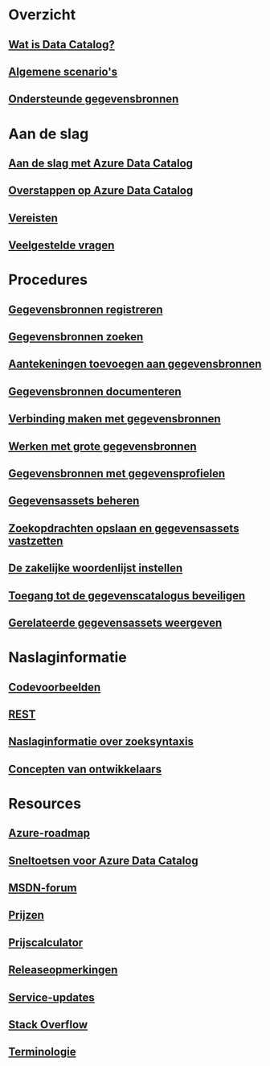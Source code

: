 # Overzicht
## [Wat is Data Catalog?](data-catalog-what-is-data-catalog.md)
## [Algemene scenario's](data-catalog-common-scenarios.md)
## [Ondersteunde gegevensbronnen](data-catalog-dsr.md)

# Aan de slag
## [Aan de slag met Azure Data Catalog](data-catalog-get-started.md)
## [Overstappen op Azure Data Catalog](data-catalog-adopting-data-catalog.md)
## [Vereisten](data-catalog-prerequisites.md)
## [Veelgestelde vragen](data-catalog-frequently-asked-questions.md)

# Procedures
## [Gegevensbronnen registreren](data-catalog-how-to-register.md)
## [Gegevensbronnen zoeken](data-catalog-how-to-discover.md)
## [Aantekeningen toevoegen aan gegevensbronnen](data-catalog-how-to-annotate.md)
## [Gegevensbronnen documenteren](data-catalog-how-to-documentation.md)
## [Verbinding maken met gegevensbronnen](data-catalog-how-to-connect.md)
## [Werken met grote gegevensbronnen](data-catalog-how-to-big-data.md)
## [Gegevensbronnen met gegevensprofielen](data-catalog-how-to-data-profile.md)
## [Gegevensassets beheren](data-catalog-how-to-manage.md)
## [Zoekopdrachten opslaan en gegevensassets vastzetten](data-catalog-how-to-save-pin.md)
## [De zakelijke woordenlijst instellen](data-catalog-how-to-business-glossary.md)
## [Toegang tot de gegevenscatalogus beveiligen](data-catalog-how-to-secure-catalog.md)
## [Gerelateerde gegevensassets weergeven](data-catalog-how-to-view-related-data-assets.md) 

# Naslaginformatie
## [Codevoorbeelden](https://azure.microsoft.com/en-us/resources/samples/?service=data-catalog)
## [REST](/rest/api/datacatalog/)
## [Naslaginformatie over zoeksyntaxis](/rest/api/datacatalog/data-catalog-search-syntax-reference)
## [Concepten van ontwikkelaars](data-catalog-developer-concepts.md)

# Resources
## [Azure-roadmap](https://azure.microsoft.com/roadmap/)
## [Sneltoetsen voor Azure Data Catalog](data-catalog-keyboard-shortcuts.md)
## [MSDN-forum](https://social.msdn.microsoft.com/Forums/en-US/home?forum=azuredatacatalog)
## [Prijzen](https://azure.microsoft.com/pricing/details/data-catalog/)
## [Prijscalculator](https://azure.microsoft.com/pricing/calculator/)
## [Releaseopmerkingen](data-catalog-whats-new.md)
## [Service-updates](https://azure.microsoft.com/updates/?product=data-catalog)
## [Stack Overflow](http://stackoverflow.com/questions/tagged/azure-data-catalog)
## [Terminologie](data-catalog-terminology.md)

